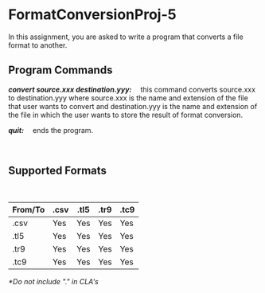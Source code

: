 # FormatConversionProj-5
In this assignment, you are asked to write a program that converts a file format to another.<br>

				
<h2>Program Commands<br></h2>

<p><i><b>convert source.xxx destination.yyy:</b></i>&emsp; this command converts source.xxx to destination.yyy where source.xxx is the name and extension of the file that user wants to convert and destination.yyy is the name and extension of the file in which the user wants to store the result of format conversion.<br></p>

<p><i><b>quit:</b></i>&emsp; ends the program.</p><br>

<h2>Supported Formats</h2><br>

<table>
<thead>
  <tr>
    <th>From/To</th>
    <th>.csv</th>
    <th>.tl5</th>
    <th>.tr9</th>
    <th>.tc9</th>
  </tr>
</thead>
<tbody>
  <tr>
    <td>.csv</td>
    <td>Yes</td>
    <td>Yes<br></td>
    <td>Yes</td>
    <td>Yes</td>
  </tr>
  <tr>
    <td>.tl5</td>
    <td>Yes</td>
    <td>Yes</td>
    <td>Yes</td>
    <td>Yes</td>
  </tr>
  <tr>
    <td>.tr9</td>
    <td>Yes</td>
    <td>Yes</td>
    <td>Yes</td>
    <td>Yes</td>
  </tr>
  <tr>
    <td>.tc9</td>
    <td>Yes</td>
    <td>Yes</td>
    <td>Yes</td>
    <td>Yes</td>
  </tr>
</tbody>
</table>
<i>*Do not include "." in CLA's</i><br>
